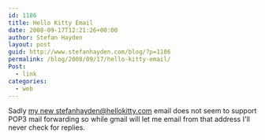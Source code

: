```yaml
---
id: 1186
title: Hello Kitty Email
date: 2008-09-17T12:21:26+00:00
author: Stefan Hayden
layout: post
guid: http://www.stefanhayden.com/blog/?p=1186
permalink: /blog/2008/09/17/hello-kitty-email/
Post:
  - link
categories:
  - web
---
```

Sadly <a href="http://www.sanriotown.com">my new stefanhayden@hellokitty.com email</a> does not seem to support POP3 mail forwarding so while gmail will let me email from that address I'll never check for replies.